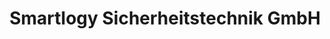 ---
title: "Smartlogy Sicherheitstechnik GmbH"
url: /hannover/smartlogy-sicherheitstechnik-gmbh/
shop: Sicherheit
---